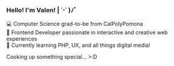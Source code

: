 ### Hello! I'm Valen! | ˙ᵕ˙ )ﾉﾞ      
💻 Computer Science grad-to-be from CalPolyPomona<br/>
🎨 Frontend Developer passionate in interactive and creative web experiences<br/>
🌱 Currently learning PHP, UX, and all things digital media!<br/>

Cooking up something special... >:D
